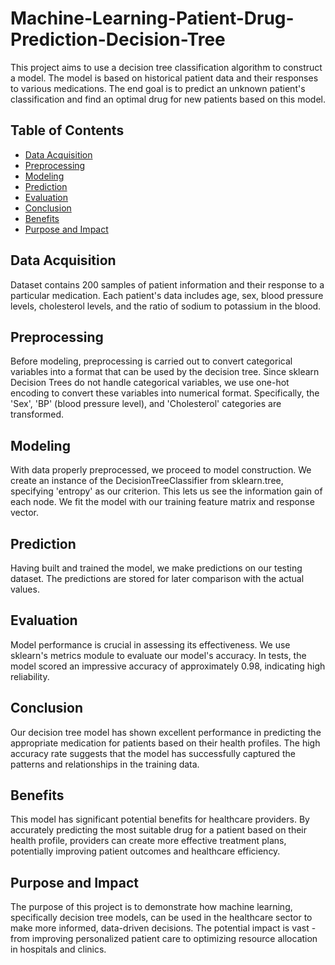 <!DOCTYPE html>
<html>
<head>
</head>
<body>
<h1>Machine-Learning-Patient-Drug-Prediction-Decision-Tree</h1>
<p>This project aims to use a decision tree classification algorithm to construct a model. The model is based on historical patient data and their responses to various medications. The end goal is to predict an unknown patient's classification and find an optimal drug for new patients based on this model.</p>

<h2>Table of Contents</h2>
<ul>
<li><a href="#Data Acquisition">Data Acquisition</a></li>
<li><a href="#Preprocessing">Preprocessing</a></li>
<li><a href="#Modeling">Modeling</a></li>
<li><a href="#Prediction">Prediction</a></li>
<li><a href="#Evaluation">Evaluation</a></li>
<li><a href="#Conclusion">Conclusion</a></li>
<li><a href="#Benefits">Benefits</a></li>
<li><a href="#Purpose and Impact">Purpose and Impact</a></li>
</ul>

<h2 id="Data Acquisition">Data Acquisition</h2>
<p>Dataset contains 200 samples of patient information and their response to a particular medication. Each patient's data includes age, sex, blood pressure levels, cholesterol levels, and the ratio of sodium to potassium in the blood.</p>

<h2 id="Preprocessing">Preprocessing</h2>
<p>Before modeling, preprocessing is carried out to convert categorical variables into a format that can be used by the decision tree. Since sklearn Decision Trees do not handle categorical variables, we use one-hot encoding to convert these variables into numerical format. Specifically, the 'Sex', 'BP' (blood pressure level), and 'Cholesterol' categories are transformed.</p>

<h2 id="Modeling">Modeling</h2>
<p>With data properly preprocessed, we proceed to model construction. We create an instance of the DecisionTreeClassifier from sklearn.tree, specifying 'entropy' as our criterion. This lets us see the information gain of each node. We fit the model with our training feature matrix and response vector.</p>

<h2 id="Prediction">Prediction</h2>
<p>Having built and trained the model, we make predictions on our testing dataset. The predictions are stored for later comparison with the actual values.</p>

<h2 id="Evaluation">Evaluation</h2>
<p>Model performance is crucial in assessing its effectiveness. We use sklearn's metrics module to evaluate our model's accuracy. In tests, the model scored an impressive accuracy of approximately 0.98, indicating high reliability.</p>

<h2 id="Conclusion">Conclusion</h2>
<p>Our decision tree model has shown excellent performance in predicting the appropriate medication for patients based on their health profiles. The high accuracy rate suggests that the model has successfully captured the patterns and relationships in the training data.</p>

<h2 id="Benefits">Benefits</h2>
<p>This model has significant potential benefits for healthcare providers. By accurately predicting the most suitable drug for a patient based on their health profile, providers can create more effective treatment plans, potentially improving patient outcomes and healthcare efficiency.</p>

<h2 id="Purpose and Impact">Purpose and Impact</h2>
<p>The purpose of this project is to demonstrate how machine learning, specifically decision tree models, can be used in the healthcare sector to make more informed, data-driven decisions. The potential impact is vast - from improving personalized patient care to optimizing resource allocation in hospitals and clinics.</p>
</body>
</html>
